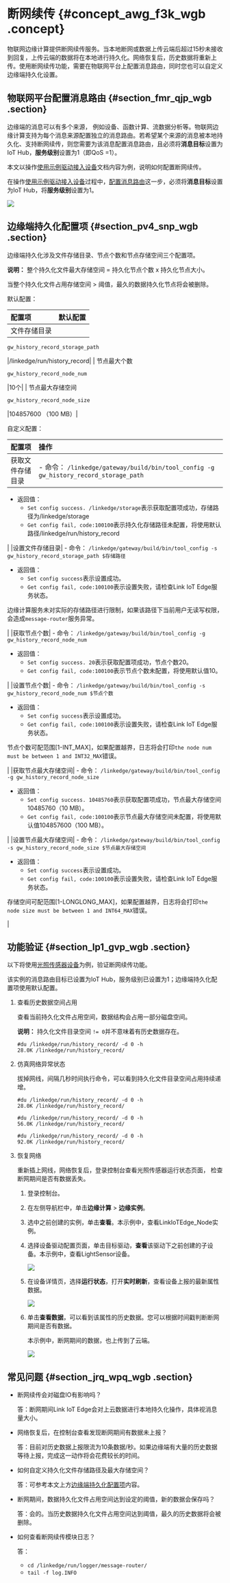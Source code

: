 # 断网续传 {#concept_awg_f3k_wgb .concept}

物联网边缘计算提供断网续传服务。当本地断网或数据上传云端后超过15秒未接收到回复，上传云端的数据将在本地进行持久化。网络恢复后，历史数据将重新上传。使用断网续传功能，需要在物联网平台上配置消息路由，同时您也可以自定义边缘端持久化设置。

## 物联网平台配置消息路由 {#section_fmr_qjp_wgb .section}

边缘端的消息可以有多个来源， 例如设备、函数计算、流数据分析等。物联网边缘计算支持为每个消息来源配置独立的消息路由。若希望某个来源的消息被本地持久化、支持断网续传，则您需要为该消息配置消息路由，且必须将**消息目标**设置为IoT Hub，**服务级别**设置为1（即QoS =1）。

本文以操作[使用示例驱动接入设备](cn.zh-CN/用户指南/设备接入/示例驱动.md#)文档内容为例，说明如何配置断网续传。

在操作[使用示例驱动接入设备](cn.zh-CN/用户指南/设备接入/示例驱动.md#)过程中，[配置消息路由](cn.zh-CN/用户指南/设备接入/示例驱动.md#ol_krn_jdl_j2b)这一步，必须将**消息目标**设置为IoT Hub，将**服务级别**设置为1。

![](http://static-aliyun-doc.oss-cn-hangzhou.aliyuncs.com/assets/img/130272/156266523539416_zh-CN.png)

## 边缘端持久化配置项 {#section_pv4_snp_wgb .section}

边缘端持久化涉及文件存储目录、节点个数和节点存储空间三个配置项。

**说明：** 整个持久化文件最大存储空间 = 持久化节点个数 x 持久化节点大小。

当整个持久化文件占用存储空间 \> 阈值，最久的数据持久化节点将会被删除。

默认配置：

|配置项|默认配置|
|:--|:---|
| 文件存储目录

 `gw_history_record_storage_path`

 |/linkedge/run/history\_record|
| 节点最大个数

 `gw_history_record_node_num`

 |10个|
| 节点最大存储空间

 `gw_history_record_node_size`

 |104857600 （100 MB）|

自定义配置：

|配置项|操作|
|:--|:-|
|获取文件存储目录| -   命令： `/linkedge/gateway/build/bin/tool_config -g gw_history_record_storage_path`
-   返回值：
    -   `Set config success. /linkedge/storage`表示获取配置项成功，存储路径为/linkedge/storage
    -   `Get config fail, code:100100`表示持久化存储路径未配置，将使用默认路径/linkedge/run/history\_record

 |
|设置文件存储目录| -   命令： `/linkedge/gateway/build/bin/tool_config -s gw_history_record_storage_path $存储路径`
-   返回值：
    -   `Set config success`表示设置成功。
    -   `Get config fail, code:100100`表示设置失败，请检查Link IoT Edge服务状态。

边缘计算服务未对实际的存储路径进行限制，如果该路径下当前用户无读写权限，会造成`message-router`服务异常。


 |
|获取节点个数| -   命令： `/linkedge/gateway/build/bin/tool_config -g gw_history_record_node_num`
-   返回值：
    -   `Set config success. 20`表示获取配置项成功，节点个数20。
    -   `Get config fail, code:100100`表示节点个数未配置，将使用默认值10。

 |
|设置节点个数| -   命令： `/linkedge/gateway/build/bin/tool_config -s gw_history_record_node_num $节点个数`
-   返回值：
    -   `Set config success`表示设置成功。
    -   `Get config fail, code:100100`表示设置失败，请检查Link IoT Edge服务状态。

节点个数可配范围\[1-INT\_MAX\]，如果配置越界，日志将会打印`the node num must be between 1 and INT32_MAX`错误。


 |
|获取节点最大存储空间| -   命令： `/linkedge/gateway/build/bin/tool_config -g gw_history_record_node_size`
-   返回值：
    -   `Set config success. 10485760`表示获取配置项成功，节点最大存储空间10485760（10 MB）。
    -   `Get config fail, code:100100`表示节点最大存储空间未配置，将使用默认值104857600（100 MB）。

 |
|设置节点最大存储空间| -   命令： `/linkedge/gateway/build/bin/tool_config -s gw_history_record_node_size $节点最大存储空间`
-   返回值：
    -   `Set config success`表示设置成功。
    -   `Get config fail, code:100100`表示设置失败，请检查Link IoT Edge服务状态。

存储空间可配范围\[1-LONGLONG\_MAX\]，如果配置越界，日志将会打印`the node size must be between 1 and INT64_MAX`错误。


 |

## 功能验证 {#section_lp1_gvp_wgb .section}

以下将使用[光照传感器设备](cn.zh-CN/用户指南/设备接入/示例驱动.md#)为例，验证断网续传功能。

该实例的消息路由目标已设置为IoT Hub，服务级别已设置为1；边缘端持久化配置项使用默认配置。

1.  查看历史数据空间占用

    查看当前持久化文件占用空间，数据结构会占用一部分磁盘空间。

    **说明：** 持久化文件目录空间 `!= 0`并不意味着有历史数据存在。

    ``` {#codeblock_myd_f6n_pbw}
    #du /linkedge/run/history_record/ -d 0 -h
    28.0K /linkedge/run/history_record/
    ```

2.  仿真网络异常状态

    拔掉网线，间隔几秒时间执行命令，可以看到持久化文件目录空间占用持续递增。

    ``` {#codeblock_z5m_bpw_byr}
    #du /linkedge/run/history_record/ -d 0 -h
    28.0K /linkedge/run/history_record/
    
    #du /linkedge/run/history_record/ -d 0 -h
    56.0K /linkedge/run/history_record/
    
    #du /linkedge/run/history_record/ -d 0 -h
    92.0K /linkedge/run/history_record/
    ```

3.  恢复网络

    重新插上网线，网络恢复后，登录控制台查看光照传感器运行状态页面， 检查断网期间是否有数据丢失。

    1.  登录控制台。
    2.  在左侧导航栏中，单击**边缘计算** \> **边缘实例**。
    3.  选中之前创建的实例，单击**查看**。本示例中，查看LinkIoTEdge\_Node实例。
    4.  选择设备驱动配置页面，单击目标驱动，**查看**该驱动下之前创建的子设备。本示例中，查看LightSensor设备。

        ![](http://static-aliyun-doc.oss-cn-hangzhou.aliyuncs.com/assets/img/130272/156266523539433_zh-CN.png)

    5.  在设备详情页，选择**运行状态**，打开**实时刷新**，查看设备上报的最新属性数据。

        ![](http://static-aliyun-doc.oss-cn-hangzhou.aliyuncs.com/assets/img/130272/156266523539437_zh-CN.png)

    6.  单击**查看数据**，可以看到该属性的历史数据。您可以根据时间戳判断断网期间是否有数据。

        本示例中，断网期间的数据，也上传到了云端。

        ![](http://static-aliyun-doc.oss-cn-hangzhou.aliyuncs.com/assets/img/130272/156266523539435_zh-CN.png)


## 常见问题 {#section_jrq_wpq_wgb .section}

-   断网续传会对磁盘IO有影响吗？

    答：断网期间Link IoT Edge会对上云数据进行本地持久化操作，具体视消息量大小。

-   网络恢复后，在控制台查看发现断网期间有数据未上报？

    答：目前对历史数据上报限流为10条数据/秒。如果边缘端有大量的历史数据等待上报，完成这一动作将会花费较长的时间。

-   如何自定义持久化文件存储路径及最大存储空间？

    答：可参考本文上方[边缘端持久化配置项](#)内容。

-   断网期间，数据持久化文件占用空间达到设定的阈值，新的数据会保存吗？

    答：会的。当历史数据持久化文件占用空间达到阈值，最久的历史数据将会被删除。

-   如何查看断网续传模块日志？

    答：

    -   `cd /linkedge/run/logger/message-router/`
    -   `tail -f log.INFO`


